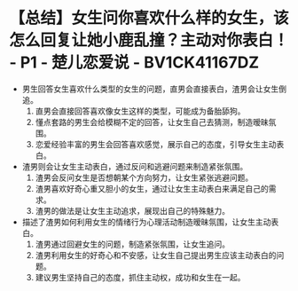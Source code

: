 # 【总结】女生问你喜欢什么样的女生，该怎么回复让她小鹿乱撞？主动对你表白！ - P1 - 楚儿恋爱说 - BV1CK41167DZ

-   男生回答女生喜欢什么类型的女生的问题，直男会直接表白，渣男会让女生倒追。
    1.  直男会直接回答喜欢像女生这样的类型，可能成为备胎舔狗。
    2.  懂点套路的男生会给模糊不定的回答，让女生自己去猜测，制造暧昧氛围。
    3.  恋爱经验丰富的男生会回答喜欢感觉，展示自己的态度，引导女生主动表白。
-   渣男则会让女生主动表白，通过反问和逃避问题来制造紧张氛围。
    1.  渣男会反问女生是否想朝某个方向努力，让女生紧张逃避问题。
    2.  渣男喜欢好奇心重又胆小的女生，通过让女生主动表白来满足自己的需求。
    3.  渣男的做法是让女生主动追求，展现出自己的特殊魅力。
-   描述了渣男如何利用女生的情绪行为心理活动制造暧昧氛围，让女生主动表白。
    1.  渣男通过回避女生的问题，制造紧张氛围，让女生追问。
    2.  渣男利用女生的好奇心和不安感，让女生自己提出男生应该主动表白的问题。
    3.  建议男生坚持自己的态度，抓住主动权，成功和女生在一起。